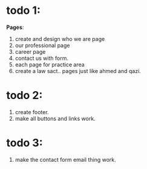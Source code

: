 # todo 1:
**Pages**:
1. create and design who we are page
2. our professional page
3. career page
4. contact us with form.
5. each page for practice area
6. create a law sact.. pages just like ahmed and qazi.

# todo 2:
1. create footer.
2. make all buttons and links work.

# todo 3:
1. make the contact form email thing work.



